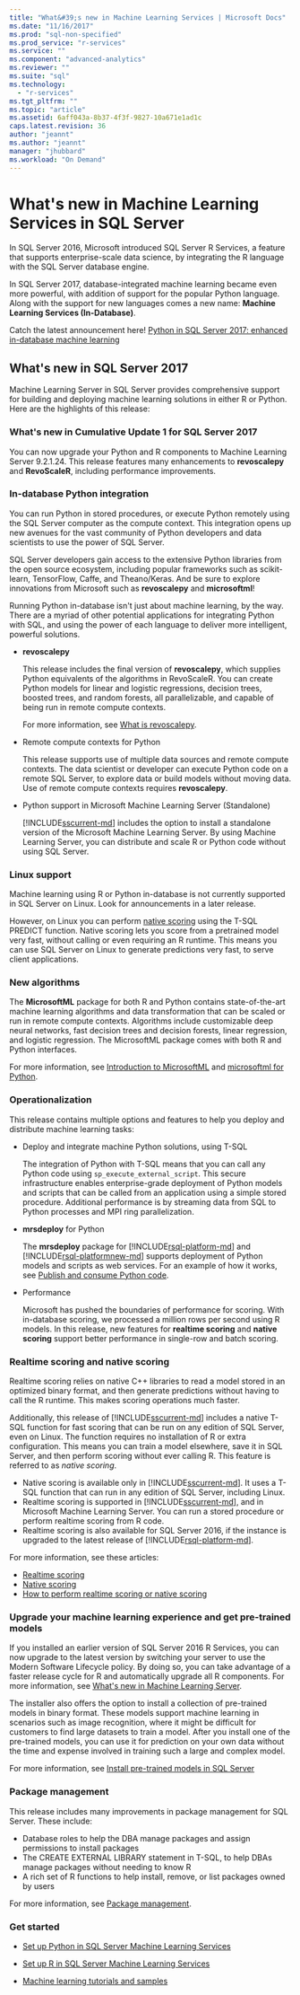 ```yaml
---
title: "What&#39;s new in Machine Learning Services | Microsoft Docs"
ms.date: "11/16/2017"
ms.prod: "sql-non-specified"
ms.prod_service: "r-services"
ms.service: ""
ms.component: "advanced-analytics"
ms.reviewer: ""
ms.suite: "sql"
ms.technology: 
  - "r-services"
ms.tgt_pltfrm: ""
ms.topic: "article"
ms.assetid: 6aff043a-8b37-4f3f-9827-10a671e1ad1c
caps.latest.revision: 36
author: "jeannt"
ms.author: "jeannt"
manager: "jhubbard"
ms.workload: "On Demand"
---
```

# What's new in Machine Learning Services in SQL Server

In SQL Server 2016, Microsoft introduced SQL Server R Services, a feature that supports enterprise-scale data science, by integrating the R language with the SQL Server database engine.

In SQL Server 2017, database-integrated machine learning became even more powerful, with addition of support for the popular Python language. Along with the support for new languages comes a new name: **Machine Learning Services (In-Database)**.

Catch the latest announcement here! [Python in SQL Server 2017: enhanced in-database machine learning](https://blogs.technet.microsoft.com/dataplatforminsider/2017/04/19/python-in-sql-server-2017-enhanced-in-database-machine-learning/)

## What's new in SQL Server 2017

Machine Learning Server in SQL Server provides comprehensive support for building and deploying machine learning solutions in either R or Python. Here are the highlights of this release:

### What's new in Cumulative Update 1 for SQL Server 2017

You can now upgrade your Python and R components to Machine Learning Server 9.2.1.24. This release features many enhancements to **revoscalepy** and **RevoScaleR**, including performance improvements.

### In-database Python integration

You can run Python in stored procedures, or execute Python remotely using the SQL Server computer as the compute context. This integration opens up new avenues for the vast community of Python developers and data scientists to use the power of SQL Server.

SQL Server developers gain access to the extensive Python libraries from the open source ecosystem, including popular frameworks such as scikit-learn, TensorFlow, Caffe, and Theano/Keras. And be sure to explore innovations from Microsoft such as **revoscalepy** and **microsoftml**!

Running Python in-database isn't just about machine learning, by the way. There are a myriad of other potential applications for integrating Python with SQL, and using the power of each language to deliver more intelligent, powerful solutions.

+ **revoscalepy**

    This release includes the final version of **revoscalepy**, which supplies Python equivalents of the algorithms in RevoScaleR. You can create Python models for linear and logistic regressions, decision trees, boosted trees, and random forests, all parallelizable, and capable of being run in remote compute contexts.

    For more information, see [What is revoscalepy](python/what-is-revoscalepy.md).

+ Remote compute contexts for Python

    This release supports use of multiple data sources and remote compute contexts. The data scientist or developer can execute Python code on a remote SQL Server, to explore data or build models without moving data. Use of remote compute contexts requires **revoscalepy**.

+ Python support in Microsoft Machine Learning Server (Standalone)

    [!INCLUDE[sscurrent-md](../includes/sscurrent-md.md)] includes the option to install a standalone version of the Microsoft Machine Learning Server. By using Machine Learning Server, you can distribute and scale R or Python code without using SQL Server.

### Linux support

Machine learning using R or Python in-database is not currently supported in SQL Server on Linux. Look for announcements in a later release.

However, on Linux you can perform [native scoring](sql-native-scoring.md) using the T-SQL PREDICT function. Native scoring lets you score from a pretrained model very fast, without calling or even requiring an R runtime. This means you can use SQL Server on Linux to generate predictions very fast, to serve client applications.

### New algorithms

The **MicrosoftML** package for both R and Python contains state-of-the-art machine learning algorithms and data transformation that can be scaled or run in remote compute contexts. Algorithms include customizable deep neural networks, fast decision trees and decision forests, linear regression, and logistic regression. The MicrosoftML package comes with both R and Python interfaces.

For more information, see [Introduction to MicrosoftML](using-the-microsoftml-package.md) and [microsoftml for Python](https://docs.microsoft.com/machine-learning-server/python-reference/microsoftml/microsoftml-package).

### Operationalization

This release contains multiple options and features to help you deploy and distribute machine learning tasks:

+ Deploy and integrate machine Python solutions, using T-SQL

    The integration of Python with T-SQL means that you can call any Python code using `sp_execute_external_script`. This secure infrastructure enables enterprise-grade deployment of Python models and scripts that can be called from an application using a simple stored procedure. Additional performance is by streaming data from SQL to Python processes and MPI ring parallelization.

+ **mrsdeploy** for Python

    The **mrsdeploy** package for [!INCLUDE[rsql-platform-md](../includes/rsql-platformnew-md.md)] and [!INCLUDE[rsql-platformnew-md](../includes/rsql-platformnew-md.md)] supports deployment of Python models and scripts as web services. For an example of how it works, see [Publish and consume Python code](python/publish-consume-python-code.md).

+ Performance

    Microsoft has pushed the boundaries of performance for scoring. With in-database scoring, we processed a million rows per second using R models. In this release, new features for **realtime scoring** and **native scoring** support better performance in single-row and batch scoring.

### Realtime scoring and native scoring

Realtime scoring relies on native C++ libraries to read a model stored in an optimized binary format, and then generate predictions without having to call the R runtime. This makes scoring operations much faster.

Additionally, this release of [!INCLUDE[sscurrent-md](../includes/sscurrent-md.md)] includes a native T-SQL function for fast scoring that can be run on any edition of SQL Server, even on Linux. The function requires no installation of R or extra configuration. This means you can train a model elsewhere, save it in SQL Server, and then perform scoring without ever calling R. This feature is referred to as _native scoring_.

  - Native scoring is available only in [!INCLUDE[sscurrent-md](../includes/sscurrent-md.md)]. It uses a T-SQL function that can run in any edition of SQL Server, including Linux.
 - Realtime scoring is supported in [!INCLUDE[sscurrent-md](../includes/sscurrent-md.md)], and in Microsoft Machine Learning Server. You can run a  stored procedure or perform realtime scoring from R code.
 - Realtime scoring is also available for SQL Server 2016, if the instance is upgraded to the latest release of [!INCLUDE[rsql-platform-md](../includes/rsql-platform-md.md)].

For more information, see these articles:

 + [Realtime scoring](real-time-scoring.md)
 + [Native scoring](sql-native-scoring.md)
 + [How to perform realtime scoring or native scoring](r/how-to-do-realtime-scoring.md)

### Upgrade your machine learning experience and get pre-trained models

If you installed an earlier version of SQL Server 2016 R Services, you can now upgrade to the latest version by switching your server to use the Modern Software Lifecycle policy. By doing so, you can take advantage of a faster release cycle for R and automatically upgrade all R components. For more information, see [What's new in Machine Learning Server](https://docs.microsoft.com/machine-learning-server/whats-new-in-machine-learning-server).

The installer also offers the option to install a collection of pre-trained models in binary format. These models support machine learning in scenarios such as image recognition, where it might be difficult for customers to find large datasets to train a model. After you install one of the pre-trained models, you can use it for prediction on your own data without the time and expense involved in training such a large and complex model.

For more information, see [Install pre-trained models in SQL Server](r/install-pretrained-models-sql-server.md)

### Package management

This release includes many improvements in package management for SQL Server. These include:

- Database roles to help the DBA manage packages and assign permissions to install packages
- The CREATE EXTERNAL LIBRARY statement in T-SQL, to help DBAs manage packages without needing to know R
- A rich set of R functions to help install, remove, or list packages owned by users

For more information, see [Package management](r/r-package-management-for-sql-server-r-services.md).

### Get started

+ [Set up Python in SQL Server Machine Learning Services](../advanced-analytics/python/setup-python-machine-learning-services.md)

+ [Set up R in SQL Server Machine Learning Services](r/set-up-sql-server-r-services-in-database.md)

+ [Machine learning tutorials and samples](tutorials/machine-learning-services-tutorials.md)
